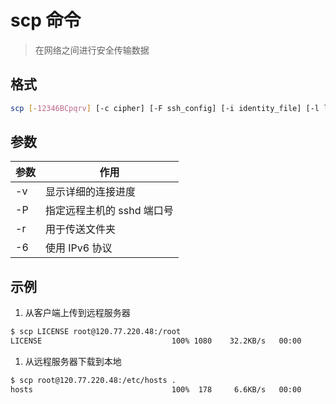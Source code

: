 # scp 命令

> 在网络之间进行安全传输数据

## 格式

```bash
scp [-12346BCpqrv] [-c cipher] [-F ssh_config] [-i identity_file] [-l limit] [-o ssh_option] [-P port] [-S program] [[user@]host1:]file1 ... [[user@]host2:]file2
```

## 参数

| 参数 | 作用 |
| --------- | --------- |
| -v | 显示详细的连接进度 |
| -P | 指定远程主机的 sshd 端口号 |
| -r | 用于传送文件夹 |
| -6 | 使用 IPv6 协议 |

## 示例

1. 从客户端上传到远程服务器

```bash
$ scp LICENSE root@120.77.220.48:/root
LICENSE                             100% 1080    32.2KB/s   00:00
```

1. 从远程服务器下载到本地

```bash
$ scp root@120.77.220.48:/etc/hosts .
hosts                               100%  178     6.6KB/s   00:00
```

